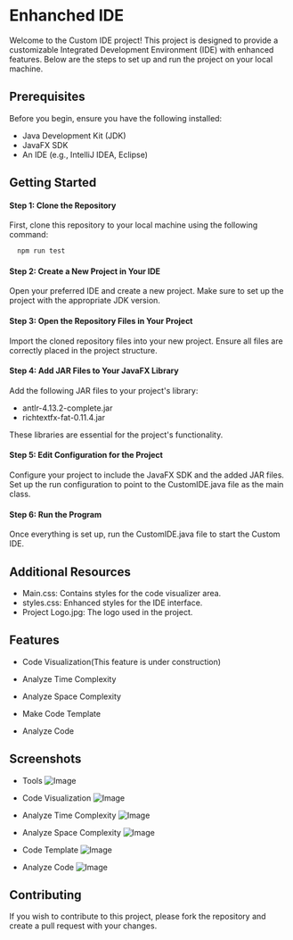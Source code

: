 # Enhanched IDE

Welcome to the Custom IDE project! This project is designed to provide a customizable Integrated Development Environment (IDE) with enhanced features. Below are the steps to set up and run the project on your local machine.

## Prerequisites

Before you begin, ensure you have the following installed:

- Java Development Kit (JDK)
- JavaFX SDK
- An IDE (e.g., IntelliJ IDEA, Eclipse)

## Getting Started

#### Step 1: Clone the Repository

First, clone this repository to your local machine using the following command:

```bash
  npm run test
```

#### Step 2: Create a New Project in Your IDE

Open your preferred IDE and create a new project. Make sure to set up the project with the appropriate JDK version.


#### Step 3: Open the Repository Files in Your Project

Import the cloned repository files into your new project. Ensure all files are correctly placed in the project structure.


#### Step 4: Add JAR Files to Your JavaFX Library

Add the following JAR files to your project's library:
- antlr-4.13.2-complete.jar
- richtextfx-fat-0.11.4.jar

These libraries are essential for the project's functionality.


#### Step 5: Edit Configuration for the Project

Configure your project to include the JavaFX SDK and the added JAR files. Set up the run configuration to point to the CustomIDE.java file as the main class.

#### Step 6: Run the Program

Once everything is set up, run the CustomIDE.java file to start the Custom IDE.


## Additional Resources
- Main.css: Contains styles for the code visualizer area.
- styles.css: Enhanced styles for the IDE interface.
- Project Logo.jpg: The logo used in the project.


## Features

- Code Visualization(This feature is under construction)

- Analyze Time Complexity
- Analyze Space Complexity
- Make Code Template
- Analyze Code


## Screenshots
- Tools
![Image](https://github.com/user-attachments/assets/8586314d-a508-4ea0-9300-c4ee8a2cabc4)


- Code Visualization
![Image](https://github.com/user-attachments/assets/e2564b44-6b4e-4cb3-8e55-de44a08ab38e)



- Analyze Time Complexity
![Image](https://github.com/user-attachments/assets/20b884b4-f759-4b5b-ae6e-3fe00f7c141f)


- Analyze Space Complexity
![Image](https://github.com/user-attachments/assets/35a183c1-1cd5-419e-abd4-93ab9b246c35)


- Code Template
![Image](https://github.com/user-attachments/assets/cf1cd10f-a853-4972-8535-cb221422bd7e)

- Analyze Code
![Image](https://github.com/user-attachments/assets/3f3291cc-ab5d-4436-a8cd-a96e1f8c3cac)


## Contributing

If you wish to contribute to this project, please fork the repository and create a pull request with your changes.
